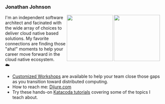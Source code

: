 ### Jonathan Johnson

<img align="right" width="150" src="https://www.dijure.com/images/company/avatar.png">

<img align="right" width="150" src="https://www.dijure.com/images/company/dijure-logo-small.png">

I'm an independent software architect and facinated with the wide array of choices to deliver cloud native based solutions. My favorite connections are finding those "aha!" moments to help your career move forward in the cloud native ecosystem.
<br>:cloud:
- [Customized Workshops](https://www.dijure.com/services) are available to help your team close those gaps as you transition toward distributed computing.
- How to reach me: [Dijure.com](https://www.dijure.com/contact)
- Try these hands-on [Katacoda tutorials](https://katacoda.com/javajon) covering some of the topics I teach about.

